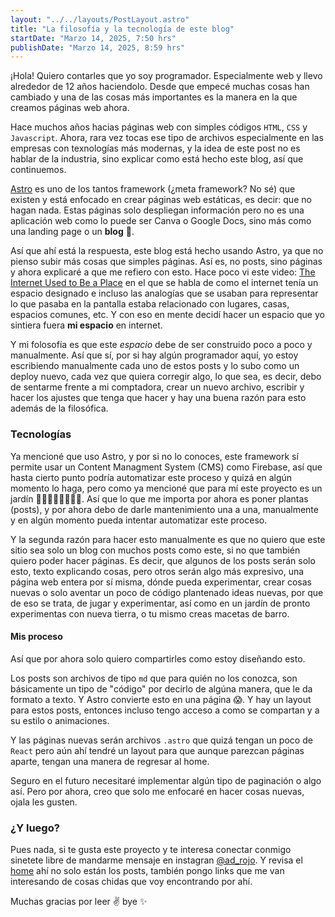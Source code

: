```yaml
---
layout: "../../layouts/PostLayout.astro"
title: "La filosofía y la tecnología de este blog"
startDate: "Marzo 14, 2025, 7:50 hrs"
publishDate: "Marzo 14, 2025, 8:59 hrs"
---
```


¡Hola! Quiero contarles que yo soy programador. Especialmente web y llevo alrededor de 12 años haciendolo. Desde que empecé muchas cosas han cambiado y una de las cosas más importantes es la manera en la que creamos páginas web ahora.

Hace muchos años hacias páginas web con simples códigos `HTML`, `CSS` y `Javascript`. Ahora, rara vez tocas ese tipo de archivos especialmente en las empresas con texnologías más modernas, y la idea de este post no es hablar de la industria, sino explicar como está hecho este blog, así que continuemos.

[Astro](https://astro.build) es uno de los tantos framework (¿meta framework? No sé) que existen y está enfocado en crear páginas web estáticas, es decir: que no hagan nada. Estas páginas solo despliegan información pero no es una aplicación web como lo puede ser Canva o Google Docs, sino más como una landing page o un **blog** 👀.

Así que ahí está la respuesta, este blog está hecho usando Astro, ya que no pienso subir más cosas que simples páginas. Así es, no posts, sino páginas y ahora explicaré a que me refiero con esto. Hace poco vi este video: [The Internet Used to Be a Place](https://www.youtube.com/watch?v=oYlcUbLAFmw&t=4s) en el que se habla de como el internet tenía un espacio designado e incluso las analogías que se usaban para representar lo que pasaba en la pantalla estaba relacionado con lugares, casas, espacios comunes, etc. Y con eso en mente decidí hacer un espacio que yo sintiera fuera **mi espacio** en internet.

Y mi folosofía es que este _espacio_ debe de ser construido poco a poco y manualmente. Así que sí, por si hay algún programador aquí, yo estoy escribiendo manualmente cada uno de estos posts y lo subo como un deploy nuevo, cada vez que quiera corregir algo, lo que sea, es decir, debo de sentarme frente a mi comptadora, crear un nuevo archivo, escribir y hacer los ajustes que tenga que hacer y hay una buena razón para esto además de la filosófica.

### Tecnologías

Ya mencioné que uso Astro, y por si no lo conoces, este framework sí permite usar un Content Managment System (CMS) como Firebase, así que hasta cierto punto podría automatizar este proceso y quizá en algún momento lo haga, pero como ya mencioné que para mí este proyecto es un jardín 🌸🌻🪷🪻🌺🌹🌼🌷. Así que lo que me importa por ahora es poner plantas (posts), y por ahora debo de darle mantenimiento una a una, manualmente y en algún momento pueda intentar automatizar este proceso.

Y la segunda razón para hacer esto manualmente es que no quiero que este sitio sea solo un blog con muchos posts como este, si no que también quiero poder hacer páginas. Es decir, que algunos de los posts serán solo esto, texto explicando cosas, pero otros serán algo más expresivo, una página web entera por sí misma, dónde pueda experimentar, crear cosas nuevas o solo aventar un poco de código plantenado ideas nuevas, por que de eso se trata, de jugar y experimentar, así como en un jardín de pronto experimentas con nueva tierra, o tu mismo creas macetas de barro.

#### Mis proceso

Así que por ahora solo quiero compartirles como estoy diseñando esto.

Los posts son archivos de tipo `md` que para quién no los conozca, son básicamente un tipo de "código" por decirlo de algúna manera, que le da formato a texto. Y Astro convierte esto en una página 😱. Y hay un layout para estos posts, entonces incluso tengo acceso a como se compartan y a su estilo o animaciones.

Y las páginas nuevas serán archivos `.astro` que quizá tengan un poco de `React` pero aún ahí tendré un layout para que aunque parezcan páginas aparte, tengan una manera de regresar al home.

Seguro en el futuro necesitaré implementar algún tipo de paginación o algo así. Pero por ahora, creo que solo me enfocaré en hacer cosas nuevas, ojala les gusten.

### ¿Y luego?

Pues nada, si te gusta este proyecto y te interesa conectar conmigo sinetete libre de mandarme mensaje en instagran [@ad_rojo](https://www.instagram.com/ad_rojo/). Y revisa el [home]("/") ahí no solo están los posts, también pongo links que me van interesando de cosas chidas que voy encontrando por ahí.

Muchas gracias por leer ✌️ bye ✨
